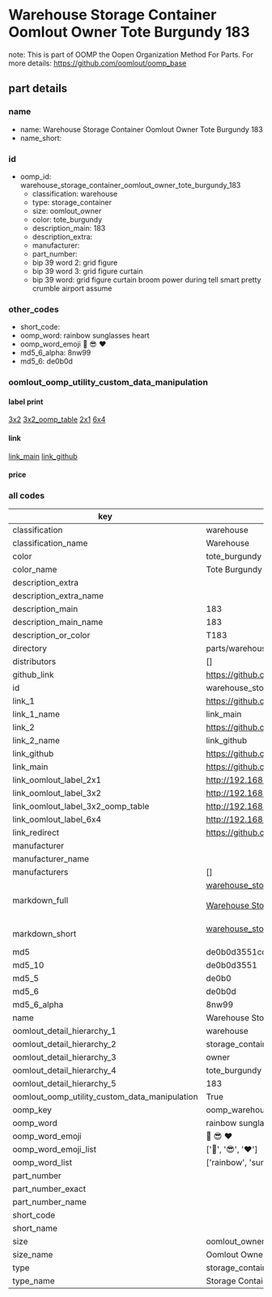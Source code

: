 # Warehouse Storage Container Oomlout Owner Tote Burgundy 183  

note: This is part of OOMP the Oopen Organization Method For Parts. For more details: https://github.com/oomlout/oomp_base

##  part details
  







### name
* name: Warehouse Storage Container Oomlout Owner Tote Burgundy 183
* name_short: 
### id
* oomp_id: warehouse_storage_container_oomlout_owner_tote_burgundy_183
  * classification: warehouse
  * type: storage_container
  * size: oomlout_owner
  * color: tote_burgundy
  * description_main: 183
  * description_extra: 
  * manufacturer: 
  * part_number: 
  * bip 39 word 2: grid figure
  * bip 39 word 3: grid figure curtain
  * bip 39 word: grid figure curtain broom power during tell smart pretty crumble airport assume

### other_codes
* short_code: 
* oomp_word: rainbow sunglasses heart
* oomp_word_emoji :rainbow: :sunglasses: :heart:
* md5_6_alpha: 8nw99
* md5_6: de0b0d






### oomlout_oomp_utility_custom_data_manipulation
#### label print
[3x2](http://192.168.1.245:1112/?label=oomp%208nw99)
[3x2_oomp_table](http://192.168.1.108:1112/?label=oomp%208nw99)
[2x1](http://192.168.1.242:1112/?label=oomp%208nw99)
[6x4](http://192.168.1.55:1112/?label=oomp%208nw99)    

#### link

[link_main](https://github.com/oomlout/oomlout_oomp_version_1_messy/tree/main/parts/warehouse_storage_container_oomlout_owner_tote_burgundy_183) [link_github](https://github.com/oomlout/oomlout_oomp_version_1_messy/tree/main/parts/warehouse_storage_container_oomlout_owner_tote_burgundy_183)                             

#### price







### all codes 
| key | value |  
| --- | --- |  
| classification | warehouse |  
| classification_name | Warehouse |  
| color | tote_burgundy |  
| color_name | Tote Burgundy |  
| description_extra |  |  
| description_extra_name |  |  
| description_main | 183 |  
| description_main_name | 183 |  
| description_or_color | T183 |  
| directory | parts/warehouse_storage_container_oomlout_owner_tote_burgundy_183 |  
| distributors | [] |  
| github_link | https://github.com/oomlout/oomlout_oomp_part_src/tree/main/parts/warehouse_storage_container_oomlout_owner_tote_burgundy_183 |  
| id | warehouse_storage_container_oomlout_owner_tote_burgundy_183 |  
| link_1 | https://github.com/oomlout/oomlout_oomp_version_1_messy/tree/main/parts/warehouse_storage_container_oomlout_owner_tote_burgundy_183 |  
| link_1_name | link_main |  
| link_2 | https://github.com/oomlout/oomlout_oomp_version_1_messy/tree/main/parts/warehouse_storage_container_oomlout_owner_tote_burgundy_183 |  
| link_2_name | link_github |  
| link_github | https://github.com/oomlout/oomlout_oomp_version_1_messy/tree/main/parts/warehouse_storage_container_oomlout_owner_tote_burgundy_183 |  
| link_main | https://github.com/oomlout/oomlout_oomp_version_1_messy/tree/main/parts/warehouse_storage_container_oomlout_owner_tote_burgundy_183 |  
| link_oomlout_label_2x1 | http://192.168.1.242:1112/?label=oomp%208nw99 |  
| link_oomlout_label_3x2 | http://192.168.1.245:1112/?label=oomp%208nw99 |  
| link_oomlout_label_3x2_oomp_table | http://192.168.1.108:1112/?label=oomp%208nw99 |  
| link_oomlout_label_6x4 | http://192.168.1.55:1112/?label=oomp%208nw99 |  
| link_redirect | https://github.com/oomlout/oomlout_oomp_version_1_messy/tree/main/parts/warehouse_storage_container_oomlout_owner_tote_burgundy_183 |  
| manufacturer |  |  
| manufacturer_name |  |  
| manufacturers | [] |  
| markdown_full | [warehouse_storage_container_oomlout_owner_tote_burgundy_183](none)<br>[](none)<br>[Warehouse Storage Container Oomlout Owner Tote Burgundy 183](none)<br><br> |  
| markdown_short | [warehouse_storage_container_oomlout_owner_tote_burgundy_183](none)<br><br> |  
| md5 | de0b0d3551cc9bd910d4a1cc6c558333 |  
| md5_10 | de0b0d3551 |  
| md5_5 | de0b0 |  
| md5_6 | de0b0d |  
| md5_6_alpha | 8nw99 |  
| name | Warehouse Storage Container Oomlout Owner Tote Burgundy 183 |  
| oomlout_detail_hierarchy_1 | warehouse |  
| oomlout_detail_hierarchy_2 | storage_container |  
| oomlout_detail_hierarchy_3 | owner |  
| oomlout_detail_hierarchy_4 | tote_burgundy |  
| oomlout_detail_hierarchy_5 | 183 |  
| oomlout_oomp_utility_custom_data_manipulation | True |  
| oomp_key | oomp_warehouse_storage_container_oomlout_owner_tote_burgundy_183 |  
| oomp_word | rainbow sunglasses heart |  
| oomp_word_emoji | :rainbow: :sunglasses: :heart: |  
| oomp_word_emoji_list | [':rainbow:', ':sunglasses:', ':heart:'] |  
| oomp_word_list | ['rainbow', 'sunglasses', 'heart'] |  
| part_number |  |  
| part_number_exact |  |  
| part_number_name |  |  
| short_code |  |  
| short_name |  |  
| size | oomlout_owner |  
| size_name | Oomlout Owner |  
| type | storage_container |  
| type_name | Storage Container |  
